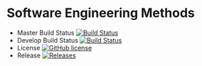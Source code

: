 # Software Engineering Methods
* Master Build Status [![Build Status](https://travis-ci.com/40437404/testing.svg?token=2aSuTtKnhWe2X9oQeoxj&branch=master)](https://travis-ci.com/40437404/testing)
* Develop Build Status [![Build Status](https://travis-ci.com/40437404/testing.svg?token=2aSuTtKnhWe2X9oQeoxj&branch=develop)](https://travis-ci.com/40437404/testing)
* License [![GitHub license](https://img.shields.io/github/license/40437404/testing)](https://github.com/40437404/testing/blob/master/LICENSE)
* Release [![Releases](https://img.shields.io/github/release/40437404/testing/all.svg?style=flat-square)](https://github.com/40437404/testing/releases)